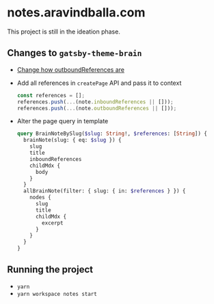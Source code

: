# notes.aravindballa.com

This project is still in the ideation phase.

## Changes to `gatsby-theme-brain`

- [Change how outboundReferences are](https://github.com/aengusmcmillin/gatsby-theme-brain/issues/9)

- Add all references in `createPage` API and pass it to context

  ```js
  const references = [];
  references.push(...(note.inboundReferences || []));
  references.push(...(note.outboundReferences || []));
  ```

- Alter the page query in template

  ```graphql
  query BrainNoteBySlug($slug: String!, $references: [String]) {
    brainNote(slug: { eq: $slug }) {
      slug
      title
      inboundReferences
      childMdx {
        body
      }
    }
    allBrainNote(filter: { slug: { in: $references } }) {
      nodes {
        slug
        title
        childMdx {
          excerpt
        }
      }
    }
  }
  ```

## Running the project

- `yarn`
- `yarn workspace notes start`
